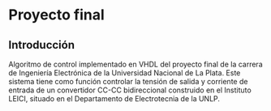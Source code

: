 # Proyecto final

## Introducción
Algoritmo de control implementado en VHDL del proyecto final de la carrera de Ingeniería Electrónica de la Universidad Nacional de La Plata. Este sistema tiene como función controlar la tensión de salida y corriente de entrada de un convertidor CC-CC bidireccional construido en el Instituto LEICI, situado en el Departamento de Electrotecnia de la UNLP.




